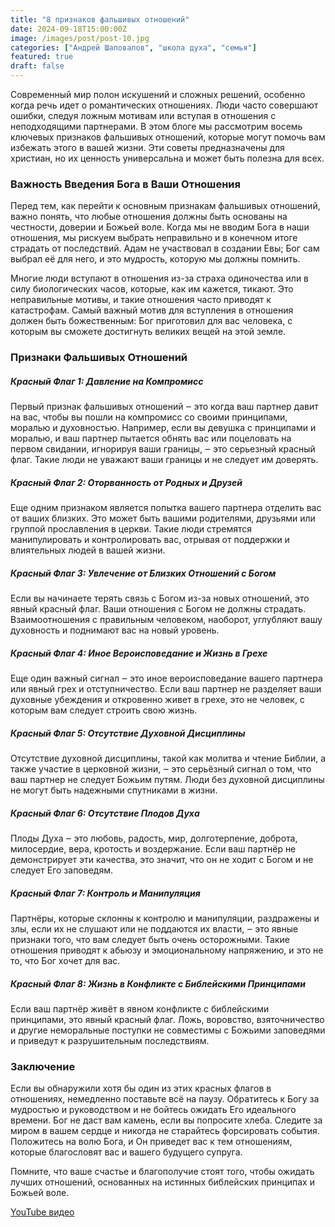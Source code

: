 ```yaml
---
title: "8 признаков фальшивых отношений"
date: 2024-09-18T15:00:00Z
image: /images/post/post-10.jpg
categories: ["Андрей Шаповалов", "школа духа", "семья"]
featured: true
draft: false
---
```


Современный мир полон искушений и сложных решений, особенно когда речь идет о романтических отношениях. Люди часто совершают ошибки, следуя ложным мотивам или вступая в отношения с неподходящими партнерами. В этом блоге мы рассмотрим восемь ключевых признаков фальшивых отношений, которые могут помочь вам избежать этого в вашей жизни. Эти советы предназначены для христиан, но их ценность универсальна и может быть полезна для всех.

### Важность Введения Бога в Ваши Отношения

Перед тем, как перейти к основным признакам фальшивых отношений, важно понять, что любые отношения должны быть основаны на честности, доверии и Божьей воле. Когда мы не вводим Бога в наши отношения, мы рискуем выбрать неправильно и в конечном итоге страдать от последствий. Адам не участвовал в создании Евы; Бог сам выбрал её для него, и это мудрость, которую мы должны помнить.

Многие люди вступают в отношения из-за страха одиночества или в силу биологических часов, которые, как им кажется, тикают. Это неправильные мотивы, и такие отношения часто приводят к катастрофам. Самый важный мотив для вступления в отношения должен быть божественным: Бог приготовил для вас человека, с которым вы сможете достигнуть великих вещей на этой земле.

### Признаки Фальшивых Отношений

##### Красный Флаг 1: Давление на Компромисс

Первый признак фальшивых отношений ‒ это когда ваш партнер давит на вас, чтобы вы пошли на компромисс со своими принципами, моралью и духовностью. Например, если вы девушка с принципами и моралью, и ваш партнер пытается обнять вас или поцеловать на первом свидании, игнорируя ваши границы, ‒ это серьезный красный флаг. Такие люди не уважают ваши границы и не следует им доверять.

##### Красный Флаг 2: Оторванность от Родных и Друзей

Еще одним признаком является попытка вашего партнера отделить вас от ваших близких. Это может быть вашими родителями, друзьями или группой прославления в церкви. Такие люди стремятся манипулировать и контролировать вас, отрывая от поддержки и влиятельных людей в вашей жизни.

##### Красный Флаг 3: Увлечение от Близких Отношений с Богом

Если вы начинаете терять связь с Богом из-за новых отношений, это явный красный флаг. Ваши отношения с Богом не должны страдать. Взаимоотношения с правильным человеком, наоборот, углубляют вашу духовность и поднимают вас на новый уровень.

##### Красный Флаг 4: Иное Вероисповедание и Жизнь в Грехе

Еще один важный сигнал ‒ это иное вероисповедание вашего партнера или явный грех и отступничество. Если ваш партнер не разделяет ваши духовные убеждения и откровенно живет в грехе, это не человек, с которым вам следует строить свою жизнь.

##### Красный Флаг 5: Отсутствие Духовной Дисциплины

Отсутствие духовной дисциплины, такой как молитва и чтение Библии, а также участие в церковной жизни, ‒ это серьёзный сигнал о том, что ваш партнер не следует Божьим путям. Люди без духовной дисциплины не могут быть надежными спутниками в жизни.

##### Красный Флаг 6: Отсутствие Плодов Духа

Плоды Духа ‒ это любовь, радость, мир, долготерпение, доброта, милосердие, вера, кротость и воздержание. Если ваш партнёр не демонстрирует эти качества, это значит, что он не ходит с Богом и не следует Его заповедям.

##### Красный Флаг 7: Контроль и Манипуляция

Партнёры, которые склонны к контролю и манипуляции, раздражены и злы, если их не слушают или не поддаются их власти, ‒ это явные признаки того, что вам следует быть очень осторожными. Такие отношения приводят к абьюзу и эмоциональному напряжению, и это не то, что Бог хочет для вас.

##### Красный Флаг 8: Жизнь в Конфликте с Библейскими Принципами

Если ваш партнёр живёт в явном конфликте с библейскими принципами, это явный красный флаг. Ложь, воровство, взяточничество и другие неморальные поступки не совместимы с Божьими заповедями и приведут к разрушительным последствиям.

### Заключение

Если вы обнаружили хотя бы один из этих красных флагов в отношениях, немедленно поставьте всё на паузу. Обратитесь к Богу за мудростью и руководством и не бойтесь ожидать Его идеального времени. Бог не даст вам камень, если вы попросите хлеба. Следите за миром в вашем сердце и никогда не старайтесь форсировать события. Положитесь на волю Бога, и Он приведет вас к тем отношениям, которые благословят вас и вашего будущего супруга.

Помните, что ваше счастье и благополучие стоят того, чтобы ожидать лучших отношений, основанных на истинных библейских принципах и Божьей воле.

[YouTube видео](https://youtu.be/xTRK56DxdfM?si=VX3iK3LcMRET9c3G)
